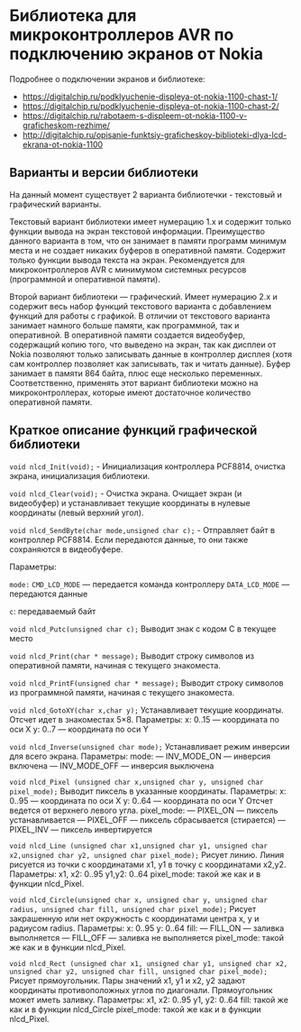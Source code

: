 # Библиотека для микроконтроллеров AVR по подключению экранов от Nokia
Подробнее о подключении экранов и библиотеке:
- https://digitalchip.ru/podklyuchenie-displeya-ot-nokia-1100-chast-1/
- https://digitalchip.ru/podklyuchenie-displeya-ot-nokia-1100-chast-2/
- https://digitalchip.ru/rabotaem-s-displeem-ot-nokia-1100-v-graficheskom-rezhime/
- http://digitalchip.ru/opisanie-funktsiy-graficheskoy-biblioteki-dlya-lcd-ekrana-ot-nokia-1100



## Варианты и версии библиотеки
На данный момент существует 2 варианта библиотечки - текстовый и графический варианты.

Текстовый вариант библиотеки имеет нумерацию 1.x и содержит только функции вывода на экран текстовой информации. Преимущество данного варианта в том, что он занимает в памяти программ минимум места и не создает никаких буферов в оперативной памяти. Содержит только функции вывода текста на экран. Рекомендуется для микроконтроллеров AVR с минимумом системных ресурсов (программной и оперативной памяти).

Второй вариант библиотеки — графический. Имеет нумерацию 2.x и содержит весь набор функций текстового варианта с добавлением функций для работы с графикой. В отличии от текстового варианта занимает намного больше памяти, как программной, так и оперативной. В оперативной памяти создается видеобуфер, содержащий копию того, что выведено на экран, так как дисплеи от Nokia позволяют только записывать данные в контроллер дисплея (хотя сам контроллер позволяет как записывать, так и читать данные). Буфер занимает в памяти 864 байта, плюс еще несколько переменных. Соответственно, применять этот вариант библиотеки можно на микроконтроллерах, которые имеют достаточное количество оперативной памяти.

## Краткое описание функций графической библиотеки

`void nlcd_Init(void);` - Инициализация контроллера PCF8814, очистка экрана, инициализация библиотеки.

`void nlcd_Clear(void);` - Очистка экрана. Очищает экран (и видеобуфер) и устанавливает текущие координаты в нулевые координаты (левый верхний угол).

`void nlcd_SendByte(char mode,unsigned char c);` - Отправляет байт в контроллер PCF8814. Если передаются данные, то они также сохраняются в видеобуфере.

Параметры:

`mode:`
    `CMD_LCD_MODE` — передается команда контроллеру
    `DATA_LCD_MODE` — передаются данные
    
`с`: передаваемый байт

`void nlcd_Putc(unsigned char c);`
Выводит знак с кодом C в текущее место

`void nlcd_Print(char * message);`
Выводит строку символов из оперативной памяти, начиная с текущего знакоместа.

`void nlcd_PrintF(unsigned char * message);`
Выводит строку символов из программной памяти, начиная с текущего знакоместа.

`void nlcd_GotoXY(char x,char y);`
Устанавливает текущие координаты. Отсчет идет в знакоместах 5×8.
Параметры:
x: 0..15 — координата по оси X
y: 0..7 — координата по оси Y

`void nlcd_Inverse(unsigned char mode);`
Устанавливает режим инверсии для всего экрана.
Параметры:
mode:
— INV_MODE_ON — инверсия включена
— INV_MODE_OFF — инверсия выключена

`void nlcd_Pixel (unsigned char x,unsigned char y, unsigned char pixel_mode);`
Выводит пиксель в указанные координаты.
Параметры:
x: 0..95 — координата по оси X
y: 0..64 — координата по оси Y
Отсчет ведется от верхнего левого угла.
pixel_mode:
— PIXEL_ON — пиксель устанавливается
— PIXEL_OFF — пиксель сбрасывается (стирается)
— PIXEL_INV — пиксель инвертируется

`void nlcd_Line (unsigned char x1,unsigned char y1, unsigned char x2,unsigned char y2, unsigned char pixel_mode);`
Рисует линию. Линия рисуется из точки с координатами x1, y1 в точку с координатами x2,y2.
Параметры:
x1, x2: 0..95
y1,y2: 0..64
pixel_mode: такой же как и в функции nlcd_Pixel.

`void nlcd_Circle(unsigned char x, unsigned char y, unsigned char radius, unsigned char fill, unsigned char pixel_mode);`
Рисует закрашенную или нет окружность с координатами центра x, y и радиусом radius.
Параметры:
x: 0..95
y: 0..64
fill:
— FILL_ON — заливка выполняется
— FILL_OFF — заливка не выполняется
pixel_mode: такой же как и в функции nlcd_Pixel.

`void nlcd_Rect (unsigned char x1, unsigned char y1, unsigned char x2, unsigned char y2, unsigned char fill, unsigned char pixel_mode);`
Рисует прямоугольник. Пары значений x1, y1 и x2, y2 задают координаты противоположных углов по диагонали. Прямоугольник может иметь заливку.
Параметры:
x1, x2: 0..95
y1, y2: 0..64
fill: такой же как и в функции nlcd_Circle
pixel_mode: такой же как и в функции nlcd_Pixel.
